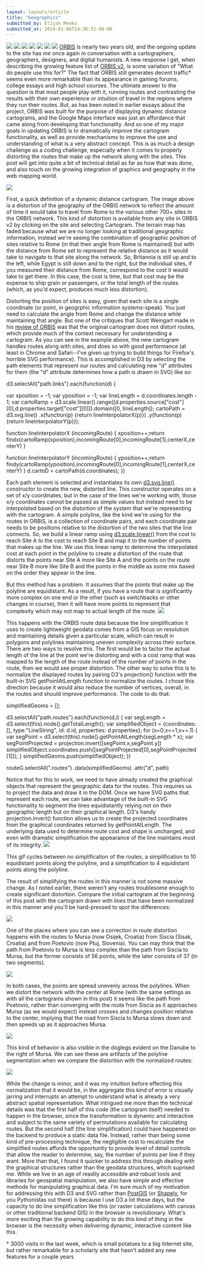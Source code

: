 ```yaml
---
layout: layouts/article
title: "Geographics"
submitted_by: Elijah Meeks
submitted_at: 2014-01-06T14:30:52-08:00
---
```


![](/post-images/ov2_routeNormalization1.png)
![](/post-images/ov2_routeNormalization2.png)
![](/post-images/ov2_routeNormalization3.png)
![](/post-images/ov2_routeNormalization4.png)
![](/post-images/ov2_routeNormalization5.png)
![](/post-images/routes_simp.png)
![](/post-images/simple.gif)
[ORBIS](http://orbis.stanford.edu/) is nearly two years old, and the ongoing update to the site has me once again in conversation with a cartographers, geographers, designers, and digital humanists. A new response I get, when describing the growing feature list of [ORBIS v2](http://orbis.stanford.edu/v2/), is some variation of "What do people use this for?" The fact that ORBIS still generates decent traffic\* seems even more remarkable than its appearance in gaming forums, college essays and high school courses. The ultimate answer to the question is that most people play with it, running routes and contrasting the results with their own experience or intuition of travel in the regions where they run their routes. But, as has been noted in earlier essays about the project, ORBIS was built for the purpose of displaying dynamic distance cartograms, and the Google Maps interface was just an affordance that came along from developing that functionality. And so one of my major goals in updating ORBIS is to dramatically improve the cartogram functionality, as well as provide mechanisms to improve the use and understanding of what is a very abstract concept. This is as much a design challenge as a coding challenge, especially when it comes to properly distorting the routes that make up the network along with the sites. This post will get into quite a bit of technical detail as far as how that was done, and also touch on the growing integration of graphics and geography in the web mapping world.


![](/post-images/ov2_routeNormalization1.png)



First, a quick definition of a dynamic distance cartogram. The image above is a distortion of the geography of the ORBIS network to reflect the amount of time it would take to travel from Rome to the various other 700+ sites in the ORBIS network. This kind of distortion is available from any site in ORBIS v2 by clicking on the site and selecting Cartogram. The terrain map has faded because what we are no longer looking at traditional geographic information, instead we're seeing the combination of geographic position of sites relative to Rome (in that their angle from Rome is maintained) but with the distance from Rome set to represent the relative distance as it would take to navigate to that site along the network. So, Britannia is still up and to the left, while Egypt is still down and to the right, but the individual sites, if you measured their distance from Rome, correspond to the cost it would take to get there. In this case, the cost is time, but that cost may be the expense to ship grain or passengers, or the total length of the routes (which, as you'd expect, produces much less distortion).


Distorting the position of sites is easy, given that each site is a single coordinate (or point, in geogrphic information systems-speak). You just need to calculate the angle from Rome and change the distance while maintaining that angle. But one of the critiques that Scott Weingart made in his [review of ORBIS](http://www.scottbot.net/HIAL/?p=15585) was that the original cartogram does not distort routes, which provide much of the context necessary for understanding a cartogram. As you can see in the example above, the new cartogram handles routes along with sites, and does so with good performance (at least in Chrome and Safari--I've given up trying to build things for Firefox's horrible SVG performance). This is accomplished in D3 by selecting the path elements that represent our routes and calculating new "d" attributes for them (the "d" attribute determines how a path is drawn in SVG) like so:


d3.selectAll("path.links").each(function(d) {


var xposition = -1;
var yposition = -1;
var lineLength = d.coordinates.length - 1;
var cartoRamp = d3.scale.linear().range([d.properties.source["cost"][0],d.properties.target["cost"][0]]).domain([0, lineLength]);
cartoPath =
d3.svg.line()
.x(function(p) {return lineInterpolatorX(p)})
.y(function(p) {return lineInterpolatorY(p)});

function lineInterpolatorX (incomingRoute) {
xposition++;return findx(cartoRamp(xposition),incomingRoute[0],incomingRoute[1],centerX,centerY)
}

function lineInterpolatorY (incomingRoute) {
yposition++;return findy(cartoRamp(yposition),incomingRoute[0],incomingRoute[1],centerX,centerY)
}
d.cartoD = cartoPath(d.coordinates);
})

Each path element is selected and instantiates its own [d3.svg.line()](https://github.com/mbostock/d3/wiki/SVG-Shapes#wiki-line) constructor to create the new, distorted line. This constructor operates on a set of x/y coordinates, but in the case of the lines we're working with, those x/y coordinates cannot be passed as simple values but instead need to be interpolated based on the distortion of the system that we're representing with the cartogram. A simple polyline, like the kind we're using for the routes in ORBIS, is a collection of coordinate pairs, and each coordinate pair needs to be positions relative to the distortion of the two sites that the line connects. So, we build a linear ramp using [d3.scale.linear()](https://github.com/mbostock/d3/wiki/Quantitative-Scales#linear-scales) from the cost to reach Site A to the cost to reach Site B and map it to the number of points that makes up the line. We use this linear ramp to determine the interpolated cost at each point in the polyline to create a distortion of the route that distorts the points near Site A more like Site A and the points on the route near Site B more like Site B and the points in the middle as some mix based on the order they appear in the line.

But this method has a problem. It assumes that the points that make up the polyline are equidistant. As a result, if you have a route that is significantly more complex on one end or the other (such as switchbacks or other changes in course), then it will have more points to represent that complexity which may not map to actual length of the route.
![](/post-images/routes_simp.png)



This happens with the ORBIS route data because the line simplification it uses to create lightweight geodata comes from a GIS focus on resolution and maintaining details given a particular scale, which can result in polygons and polylines maintaining uneven complexity across their surface. There are two ways to resolve this. The first would be to factor the actual length of the line at the point we're distorting and with a cost ramp that was mapped to the length of the route instead of the number of points in the route, then we would see proper distortion. The other way to solve this is to normalize the displayed routes by pairing D3's projection() function with the built-in SVG getPointAtLength function to normalize the routes. I chose this direction because it would also reduce the number of vertices, overall, in the routes and should improve performance. The code to do that:

simplifiedGeoms = [];

d3.selectAll("path.routes").each(function(d,i) {
var segLength = d3.select(this).node().getTotalLength();
var simplifiedObject = {coordinates: [], type:"LineString", id: d.id, properties: d.properties};
for (x=0;x<=1;x+=.1) {
var segPoint = d3.select(this).node().getPointAtLength(segLength \* x);
var segPointProjected = projection.invert([segPoint.x,segPoint.y])
simplifiedObject.coordinates.push([segPointProjected[0],segPointProjected[1]]);
}
simplifiedGeoms.push(simplifiedObject);
})

routeG.selectAll(".routes")
.data(simplifiedGeoms)
.attr("d", path)


Notice that for this to work, we need to have already created the graphical objects that represent the geographic data for the routes. This requires us to project the data and draw it in the DOM. Once we have SVG paths that represent each route, we can take advantage of the built-in SVG functionality to segment the lines equidistantly relying not on their geographic length but on their graphical length. D3's handy projection.invert() function allows us to create the projected coordinates from the graphical coordinates returned by getPointAtLength. The underlying data used to determine route cost and shape is unchanged, and even with dramatic simplification the appearance of the line maintains most of its integrity.
![](/post-images/simple.gif)



This gif cycles between no simplification of the routes, a simplification to 10 equidistant points along the polyline, and a simplification to 4 equidistant points along the polyline.


The result of simplifying the routes in this manner is not some massive change. As I noted earlier, there weren't any routes troublesome enough to create significant distortion. Compare the initial cartogram at the beginning of this post with the cartogram drawn with lines that have been normalized in this manner and you'll be hard-pressed to spot the differences:


![](/post-images/ov2_routeNormalization2.png)



One of the places where you can see a correction in route distortion happens with the routes to Mursa (now Osijek, Croatia) from Siscia (Sisak, Croatia) and from Poetovio (now Ptuj, Slovenia). You can may think that the path from Poetovio to Mursa is less complex than the path from Siscia to Mursa, but the former consists of 56 points, while the later consists of 37 (in two segments).





![](/post-images/ov2_routeNormalization5.png)



In both cases, the points are spread unevenly across the polylines. When we distort the network with the center at Rome (with the same settings as with all the cartograms shown in this post) it seems like the path from Poetovio, rather than converging with the route from Siscia as it approaches Mursa (as we would expect) instead crosses and changes position relative to the center, implying that the road from Siscia to Mursa slows down and then speeds up as it approaches Mursa.


![](/post-images/ov2_routeNormalization3.png)



This kind of behavior is also visible in the doglegs evident on the Danube to the right of Mursa. We can see these are artifacts of the polyline segmentation when we compare the distortion with the normalized routes:


![](/post-images/ov2_routeNormalization4.png)



While the change is minor, and it was my intuition before effecting this normalization that it would be, in the aggregate this kind of error is visually jarring and interrupts an attempt to understand what is already a very abstract spatial representation. What intrigued me more than the technical details was that the first half of this code (the cartogram itself) needed to happen in the browser, since the transformation is dynamic and interactive and subject to the same variety of permutations available for calculating routes. But the second half (the line simplification) could have happened on the backend to produce a static data file. Instead, rather than being some kind of pre-processing technique, the negligible cost to recalculate the simplified routes affords the opportunity to provide level of detail controls that allow the reader to determine, say, the number of points per line if they want. More than that, I found it quicker to address this through dealing with the graphical structures rather than the geodata structures, which suprised me. While we live in an age of readily accessible and robust tools and libraries for geospatial manipulation, we also have simple and effective methods for manipulating graphical data. I'm sure much of my motivation for addressing this with D3 and SVG rather than [PostGIS](http://postgis.net/) (or [Shapely](https://pypi.python.org/pypi/Shapely), for you Pythonistas out there) is because I use D3 a lot these days, but the capacity to do line simplification like this (or raster calculations with canvas or other traditional backend GIS) in the browser is revolutionary. What's more exciting than the growing capability to do this kind of thing in the browser is the necessity when delivering dynamic, interactive content like this.


\* 3000 visits in the last week, which is small potatoes to a big Internet site, but rather remarkable for a scholarly site that hasn't added any new features for a couple years


